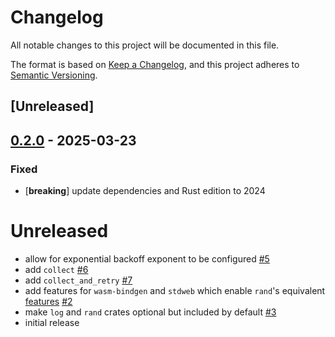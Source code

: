 # Changelog

All notable changes to this project will be documented in this file.

The format is based on [Keep a Changelog](https://keepachangelog.com/en/1.0.0/),
and this project adheres to [Semantic Versioning](https://semver.org/spec/v2.0.0.html).

## [Unreleased]

## [0.2.0](https://github.com/ifiokjr/retrier/compare/v0.1.3...v0.2.0) - 2025-03-23

### Fixed

- [**breaking**] update dependencies and Rust edition to 2024
# Unreleased

- allow for exponential backoff exponent to be configured [#5](https://github.com/softprops/again/pull/5)
- add `collect` [#6](https://github.com/softprops/again/pull/6)
- add `collect_and_retry` [#7](https://github.com/softprops/again/pull/7)
- add features for `wasm-bindgen` and `stdweb` which enable `rand`'s equivalent [features](https://github.com/rust-random/getrandom/tree/0ad1c7721455b644a775bb4647806ab631250c14#features) [#2](https://github.com/softprops/again/pull/2)
- make `log` and `rand` crates optional but included by default [#3](https://github.com/softprops/again/pull/3)
- initial release
